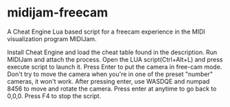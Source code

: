 # midijam-freecam
A Cheat Engine Lua based script for a freecam experience in the MIDI visualization program MIDIJam.

Install Cheat Engine and load the cheat table found in the description. Run MIDIJam and attach the
process. Open the LUA script(Ctrl+Alt+L) and press execute script to launch it. Press Enter to put
the camera in free-cam mode. Don't try to move the camera when you're in one of the preset "number"
cameras, it won't work. After pressing enter, use WASDQE and numpad 8456 to move and rotate the
camera. Press enter at anytime to go back to 0,0,0. Press F4 to stop the script.
